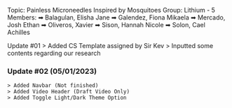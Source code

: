 Topic: Painless Microneedles Inspired by Mosquitoes
Group: Lithium - 5
Members: 
    ➡ Balagulan, Elisha Jane
    ➡ Galendez, Fiona Mikaela
    ➡ Mercado, Josh Ethan
    ➡ Oliveros, Xavier
    ➡ Sison, Hannah Nicole
    ➡ Solon, Cael Achilles

Update #01
    > Added CS Template assigned by Sir Kev
    > Inputted some contents regarding our research

### Update #02 (05/01/2023)
    > Added Navbar (Not finished)
    > Added Video Header (Draft Video Only)
    > Added Toggle Light/Dark Theme Option